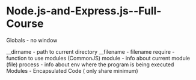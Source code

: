 # Node.js-and-Express.js--Full-Course

Globals - no window

\_\_dirname - path to current directory
\_\_filename - filename
require - function to use modules (CommonJS)
module - info about current module (file)
process - info about env where the program is being executed
Modules - Encapsulated Code ( only share minimum)
